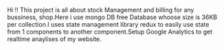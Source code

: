 Hi !!
This project is all about stock Management and billing for any bussiness, shop.Here i use mongo DB free Database whoose size is 36KB per collection.I uses state management library redux to easily use state from 1 components to another component.Setup Google Analytics to get realtime anaylises of my website.